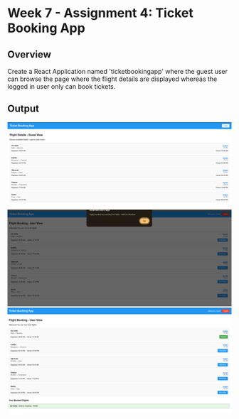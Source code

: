 # Week 7 - Assignment 4: Ticket Booking App

## Overview
Create a React Application named 'ticketbookingapp' where the guest user can browse the page where the flight details are displayed whereas the logged in user only can book tickets.

## Output
![Guest View - Flight Details](/Week_7/assignment_4/outputs/image1.png)
![Login Page](/Week_7/assignment_4/outputs/image2.png)
![Book Ticket - User View](/Week_7/assignment_4/outputs/image3.png)
